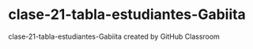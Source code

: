 # clase-21-tabla-estudiantes-Gabiita
clase-21-tabla-estudiantes-Gabiita created by GitHub Classroom

